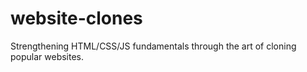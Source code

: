 # website-clones
Strengthening HTML/CSS/JS fundamentals through the art of cloning popular websites.
